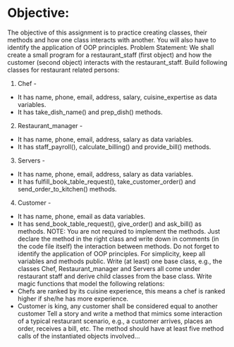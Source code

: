 # Objective:
The objective of this assignment is to practice creating classes, their
methods and how one class interacts with another. You will also have to identify the
application of OOP principles.
Problem Statement: We shall create a small program for a restaurant_staff (first
object) and how the customer (second object) interacts with the restaurant_staff.
Build following classes for restaurant related persons:
1. Chef -
- It has name, phone, email, address, salary, cuisine_expertise as data
variables.
- It has take_dish_name() and prep_dish() methods.
2. Restaurant_manager -
- It has name, phone, email, address, salary as data variables.
- It has staff_payroll(), calculate_billing() and provide_bill() methods.
3. Servers -
- It has name, phone, email, address, salary as data variables.
- It has fulfill_book_table_request(), take_customer_order() and
send_order_to_kitchen() methods.
4. Customer -
- It has name, phone, email as data variables.
- It has send_book_table_request(), give_order() and ask_bill() as methods.
NOTE: You are not required to implement the methods. Just declare the method in the
right class and write down in comments (in the code file itself) the interaction between
methods. Do not forget to identify the application of OOP principles. For simplicity, keep
all variables and methods public.
Write (at least) one base class, e.g., the classes Chef, Restaurant_manager and
Servers all come under restaurant staff and derive child classes from the base class.
Write magic functions that model the following relations:
- Chefs are ranked by its cuisine experience, this means a chef is ranked higher if
she/he has more experience.
- Customer is king, any customer shall be considered equal to another customer
Tell a story and write a method that mimics some interaction of a typical restaurant
scenario, e.g., a customer arrives, places an order, receives a bill, etc. The method
should have at least five method calls of the instantiated objects involved...
